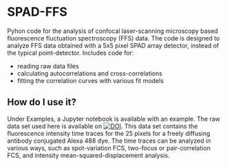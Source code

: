 # SPAD-FFS

Pyhon code for the analysis of confocal laser-scanning microscopy based fluorescence fluctuation spectroscopy (FFS) data. The code is designed to analyze FFS data obtained with a 5x5 pixel SPAD array detector, instead of the typical point-detector. Includes code for:

- reading raw data files
- calculating autocorrelations and cross-correlations
- fitting the correlation curves with various fit models

## How do I use it?

Under Examples, a Jupyter notebook is available with an example. The raw data set used here is available on [![DOI](https://zenodo.org/badge/DOI/10.5281/zenodo.4161418.svg)](https://doi.org/10.5281/zenodo.4161418). This data set contains the fluorescence intensity time traces for the 25 pixels for a freely diffusing antibody conjugated Alexa 488 dye. The time traces can be analyzed in various ways, such as spot-variation FCS, two-focus or pair-correlation FCS, and intensity mean-squared-displacement analysis.

